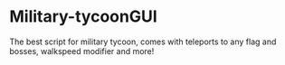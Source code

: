 # Military-tycoonGUI
The best script for military tycoon, comes with teleports to any flag and bosses, walkspeed modifier and more!
